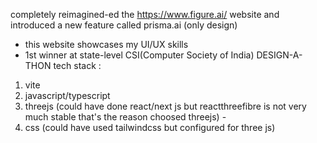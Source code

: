 completely reimagined-ed the https://www.figure.ai/ website and introduced a new feature called prisma.ai (only design)
 - this website showcases my UI/UX skills
 - 1st winner at state-level CSI(Computer Society of India) DESIGN-A-THON
tech stack :
1. vite
2. javascript/typescript 
3. threejs (could have done react/next js but reactthreefibre is not very much stable that's the reason choosed threejs) -
4. css (could have used tailwindcss but configured for three js)
